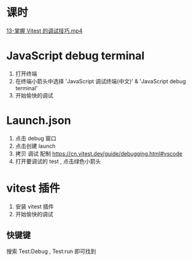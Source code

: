 # 课时
[13-掌握 Vitest 的调试技巧.mp4](https://learn.cuixueshe.com/p/t_pc/course_pc_detail/video/v_641b0ff4e4b09d7237878898?product_id=p_63f3795ee4b06159f73e6452&content_app_id=&type=6)
# JavaScript debug terminal 
1. 打开终端 
2. 在终端小箭头中选择 'JavaScript 调试终端(中文)' &  'JavaScript debug terminal'
3. 开始愉快的调试
# Launch.json
1. 点击 debug 窗口
2. 点击创建 launch 
3. 拷贝 调试 配制 https://cn.vitest.dev/guide/debugging.html#vscode
4. 打开要调试的 test , 点击绿色小箭头
# vitest 插件
1. 安装 vitest 插件
2. 开始愉快的调试
## 快键键
搜索 Test:Debug , Test:run 即可找到